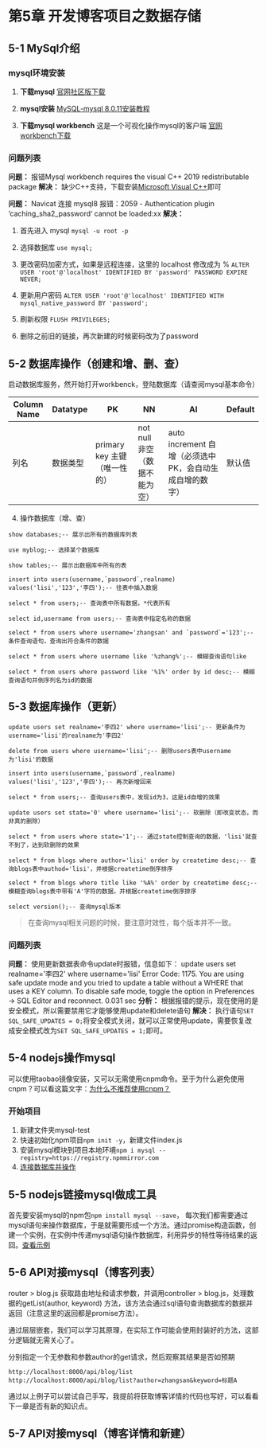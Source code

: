 # 第5章 开发博客项目之数据存储

## 5-1 MySql介绍

### mysql环境安装
1. **下载mysql**
[官网社区版下载](https://dev.mysql.com/downloads/mysql/)

1. **mysql安装**
[MySQL-mysql 8.0.11安装教程](https://www.cnblogs.com/laumians-notes/p/9069498.html)

1. **下载mysql workbench**
这是一个可视化操作mysql的客户端
[官网workbench下载](https://dev.mysql.com/downloads/workbench/)

### 问题列表
**问题：** 报错Mysql workbench requires the visual C++ 2019 redistributable package
**解决：** 缺少C++支持，下载安装[Microsoft Visual C++](https://support.microsoft.com/en-us/help/2977003/the-latest-supported-visual-c-downloads)即可

**问题：** Navicat 连接 mysql8 报错：2059 - Authentication plugin ‘caching_sha2_password‘ cannot be loaded:xx
**解决：** 
1. 首先进入 mysql 
	```mysql -u root -p```
2. 选择数据库
	```use mysql;```
3. 更改密码加密方式，如果是远程连接，这里的 localhost 修改成为 %
	```ALTER USER 'root'@'localhost' IDENTIFIED BY 'password' PASSWORD EXPIRE NEVER; ```
4. 更新用户密码
	```ALTER USER 'root'@'localhost' IDENTIFIED WITH mysql_native_password BY 'password'; ```
5. 刷新权限
	```FLUSH PRIVILEGES;```

6. 删除之前旧的链接，再次新建的时候密码改为了password

## 5-2 数据库操作（创建和增、删、查）
启动数据库服务，然开始打开workbenck，登陆数据库（请查阅mysql基本命令）

| Column Name | Datatype | PK | NN | AI | Default |
| -- | -- | -- | -- | -- | -- |
| 列名 | 数据类型 | primary key 主键（唯一性的）| not null 非空（数据不能为空）| auto increment 自增（必须选中PK，会自动生成自增的数字）| 默认值 |

4. 操作数据库（增、查）
```mysql
show databases;-- 展示出所有的数据库列表

use myblog;-- 选择某个数据库

show tables;-- 展示出数据库中所有的表

insert into users(username,`password`,realname) values('lisi','123','李四');-- 往表中插入数据

select * from users;-- 查询表中所有数据，*代表所有

select id,username from users;-- 查询表中指定名称的数据

select * from users where username='zhangsan' and `password`='123';-- 条件查询语句，查询出符合条件的数据

select * from users where username like '%zhang%';-- 模糊查询语句like

select * from users where password like '%1%' order by id desc;-- 模糊查询语句并倒序列名为id的数据
```

## 5-3 数据库操作（更新）
```mysql
update users set realname='李四2' where username='lisi';-- 更新条件为username='lisi'的realname为'李四2'

delete from users where username='lisi';-- 删除users表中username为'lisi'的数据

insert into users(username,`password`,realname) values('lisi','123','李四');-- 再次新增回来

select * from users;-- 查询users表中，发现id为3，这是id自增的效果

update users set state='0' where username='lisi';-- 软删除（即改变状态，而非真的删除）

select * from users where state='1';-- 通过state控制查询的数据，'lisi'就查不到了，达到软删除的效果

select * from blogs where author='lisi' order by createtime desc;-- 查询blogs表中authod='lisi'，并根据createtime倒序排序

select * from blogs where title like '%A%' order by createtime desc;-- 模糊查询blogs表中带有'A'字符的数据，并根据createtime倒序排序

select version();-- 查询mysql版本
```

> 在查询mysql相关问题的时候，要注意时效性，每个版本并不一致。

### 问题列表
**问题：**
使用更新数据表命令update时报错，信息如下：
update users set realname='李四2' where username='lisi'	Error Code: 1175. You are using safe update mode and you tried to update a table without a WHERE that uses a KEY column.  To disable safe mode, toggle the option in Preferences -> SQL Editor and reconnect.	0.031 sec
**分析：**
根据报错的提示，现在使用的是安全模式，所以需要禁用它才能够使用update和delete语句
**解决：**
执行语句```SET SQL_SAFE_UPDATES = 0;```将安全模式关闭，就可以正常使用update，需要恢复改成安全模式改为```SET SQL_SAFE_UPDATES = 1;```即可。

## 5-4 nodejs操作mysql
可以使用taobao镜像安装，又可以无需使用cnpm命令。至于为什么避免使用cnpm？可以看这篇文字：[为什么不推荐使用cnpm？](https://www.jianshu.com/p/df1696de1d77)

### 开始项目
1. 新建文件夹mysql-test
2. 快速初始化npm项目```npm init -y```，新建文件index.js
3. 安装mysql模块到项目本地环境```npm i mysql --registry=https://registry.npmmirror.com```
4. [连接数据库并操作](./5-4/mysql-test/index.js)

## 5-5 nodejs链接mysql做成工具
首先要安装mysql的npm包```npm install mysql --save```，
每次我们都需要通过mysql语句来操作数据库，于是就需要形成一个方法。通过promise构造函数，创建一个实例，在实例中传递mysql语句操作数据库，利用异步的特性等待结果的返回。[查看示例](./5-5/blog-1/src/db/mysql.js)

## 5-6 API对接mysql（博客列表）
router > blog.js 获取路由地址和请求参数，并调用controller > blog.js，处理数据的getList(author, keyword) 方法，该方法会通过sql语句查询数据库的数据并返回（注意这里的返回都是promise方法）。

通过层层嵌套，我们可以学习其原理，在实际工作可能会使用封装好的方法，这部分逻辑就无需关心了。

分别指定一个无参数和参数author的get请求，然后观察其结果是否如预期
```
http://localhost:8000/api/blog/list
http://localhost:8000/api/blog/list?author=zhangsan&keyword=标题A
```

通过以上例子可以尝试自己手写，我提前将获取博客详情的代码也写好，可以看看下一章是否有新的知识点。

## 5-7 API对接mysql（博客详情和新建）